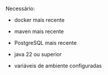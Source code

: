 Necessário:
- docker mais recente
- maven mais recente
- PostgreSQL mais recente
- java 22 ou superior

- variáveis de ambiente configuradas

